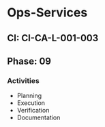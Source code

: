 # Ops-Services

## CI: CI-CA-L-001-003
## Phase: 09

### Activities
- Planning
- Execution
- Verification
- Documentation
